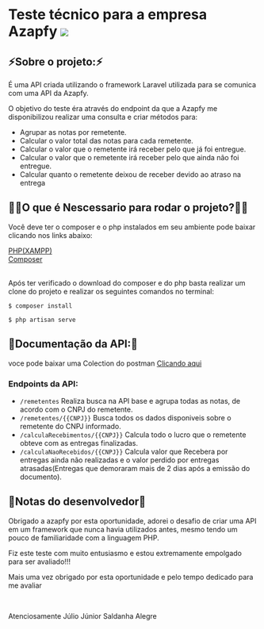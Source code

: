 # Teste técnico para a empresa Azapfy <img src="https://www.azapfy.com.br/wp-content/uploads/2020/08/NOVA-LOGO-AZAPFY_03.png">

## ⚡Sobre o projeto:⚡
<p>É uma API criada utilizando o framework Laravel utilizada para se comunica com uma API da Azapfy.</p>
<p>O objetivo do teste éra através do endpoint da que a Azapfy me disponibilizou realizar uma consulta e criar métodos para:</p>
<ul>
<li>Agrupar as notas por remetente.</li>
<li>Calcular o valor total das notas para cada remetente.</li>
<li>Calcular o valor que o remetente irá receber pelo que já foi entregue.</li>
<li>Calcular o valor que o remetente irá receber pelo que ainda não foi entregue.</li>
<li>Calcular quanto o remetente deixou de receber devido ao atraso na entrega</li>
</ul>

## 👨‍💻O que é Nescessario para rodar o projeto?👨‍💻

<p>Você deve ter o composer e o php instalados em seu ambiente pode baixar clicando nos links abaixo: </p>
<a href="https://www.apachefriends.org/pt_br/index.html">PHP(XAMPP)</a><br>
<a href="https://getcomposer.org">Composer</a><br><br>
<p>Após ter verificado o download do composer e do php basta realizar um clone do projeto e realizar os seguintes comandos no terminal:</p>
<p><code>$ composer install</code></p>
<p><code>$ php artisan serve</code></p>

## 📃Documentação da API:📃

<p>voce pode baixar uma Colection do postman <a href="https://drive.google.com/file/d/11V__tZIyOGYFL17ivp1_fgQE7Az9Pb06/view?usp=sharing">Clicando aqui</a>

### Endpoints da API:
<ul>
    <li><code>/remetentes</code> Realiza busca na API base e agrupa todas as notas, de acordo com o CNPJ do remetente.</li>
    <li><code>/remetentes/{{CNPJ}}</code> Busca todos os dados disponiveis sobre o remetente do CNPJ informado.</li>
    <li><code>/calculaRecebimentos/{{CNPJ}}</code> Calcula todo o lucro que o remetente obteve com as entregas finalizadas.</li>
    <li><code>/calculaNaoRecebidos/{{CNPJ}}</code> Calcula valor que Recebera por entregas ainda não realizadas e o valor perdido por entregas atrasadas(Entregas que demoraram mais de 2 dias após a emissão do documento).</li>
</ul>

## 🧡Notas do desenvolvedor🧡
<p>Obrigado a azapfy por esta oportunidade, adorei o desafio de criar uma API em um framework que nunca havia utilizados antes, mesmo tendo um pouco de familiaridade com a linguagem PHP.</p>
<p>Fiz este teste com muito entusiasmo e estou extremamente empolgado para ser avaliado!!!</p>
<p>Mais uma vez obrigado por esta oportunidade e pelo tempo dedicado para me avaliar</p>
<br>
<p>Atenciosamente Júlio Júnior Saldanha Alegre</p>
